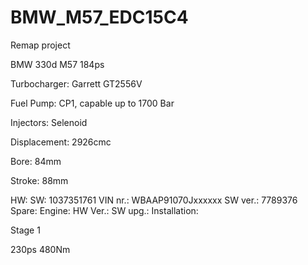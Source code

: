 # BMW_M57_EDC15C4
Remap project


BMW 330d M57 184ps



Turbocharger: Garrett GT2556V

Fuel Pump: CP1, capable up to 1700 Bar

Injectors: Selenoid


Displacement: 2926cmc

Bore: 84mm

Stroke: 88mm

HW: 
SW: 1037351761
VIN nr.: WBAAP91070Jxxxxxx
SW ver.: 7789376
Spare: 
Engine: 
HW Ver.: 
SW upg.: 
Installation:


Stage 1

230ps 480Nm
